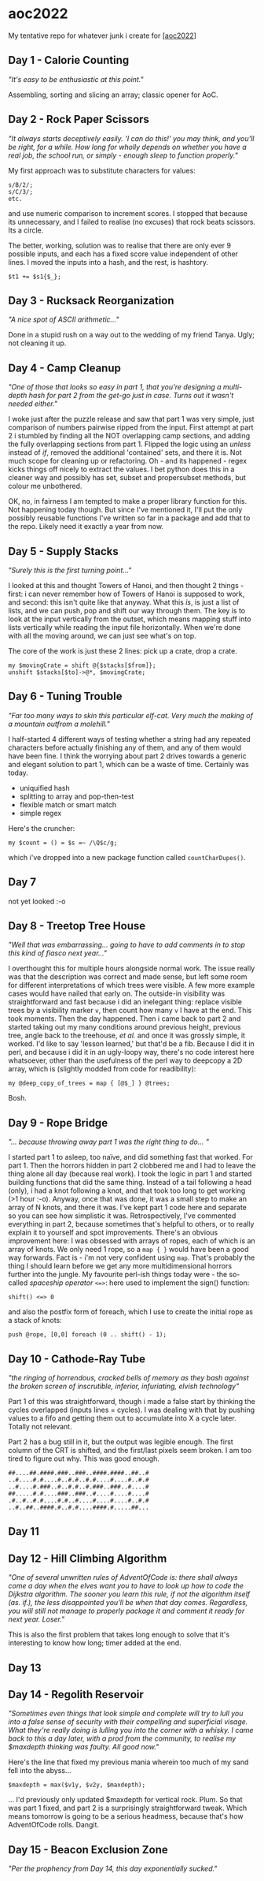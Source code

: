 # aoc2022
My tentative repo for whatever junk i create for [[aoc2022](https://adventofcode.com)]

## Day 1 - Calorie Counting
_"It's easy to be enthusiastic at this point."_

Assembling, sorting and slicing an array; classic opener for AoC.

## Day 2 - Rock Paper Scissors
_"It always starts deceptively easily. 'I can do this!' you may think, and you'll be right, for a while. How long for wholly depends on whether you have a real job, the school run, or simply - enough sleep to function properly."_

My first approach was to substitute characters for values:
```s/A/1/;
s/B/2/;
s/C/3/;
etc.
```
and use numeric comparison to increment scores. I stopped that because its unnecessary, and I failed to realise (no excuses) that rock beats scissors. Its a circle.

The better, working, solution was to realise that there are only ever 9 possible inputs, and each has a fixed score value independent of other lines. I moved the inputs into a hash, and the rest, is hashtory.
```
$t1 += $s1{$_};
```

## Day 3 - Rucksack Reorganization
_"A nice spot of ASCII arithmetic..."_

Done in a stupid rush on a way out to the wedding of my friend Tanya. Ugly; not cleaning it up.

## Day 4 - Camp Cleanup
_"One of those that looks so easy in part 1, that you're designing a multi-depth hash
for part 2 from the get-go just in case. Turns out it wasn't needed either."_

I woke just after the puzzle release and saw that part 1 was very simple, just comparison of numbers pairwise ripped from the input. First attempt at part 2 i stumbled by finding all the NOT overlapping camp sections, and adding the fully overlapping sections from part 1. Flipped the logic using an _unless_ instead of _if_, removed the additional 'contained' sets, and there it is. Not much scope for cleaning up or refactoring.
Oh - and its happened - regex kicks things off nicely to extract the values. I bet python does this in a cleaner way and possibly has set, subset and propersubset methods, but colour me unbothered. 

OK, no, in fairness I am tempted to make a proper library function for this. Not happening today though. But since I've mentioned it, I'll put the only possibly reusable functions I've written so far in a package and add that to the repo. Likely need it exactly a year from now.

## Day 5 - Supply Stacks
_"Surely this is the first turning point..."_

I looked at this and thought Towers of Hanoi, and then thought 2 things - first: i can never remember how of Towers of Hanoi is supposed to work, and second: this isn't quite like that anyway. What this _is_, is just a list of lists, and we can push, pop and shift our way through them. The key is to look at the input vertically from the outset, which means mapping stuff into lists vertically while reading the input file horizontally. When we're done with all the moving around, we can just see what's on top.

The core of the work is just these 2 lines: pick up a crate, drop a crate.

```
my $movingCrate = shift @{$stacks[$from]};
unshift $stacks[$to]->@*, $movingCrate;
```		

## Day 6 - Tuning Trouble

_"Far too many ways to skin this particular elf-cat. Very much the
making of a mountain outfrom a molehill."_

I half-started 4 different ways of testing whether a string had any repeated characters before actually finishing any of them, and any of them would have been fine. I think the worrying about part 2 drives towards a generic and elegant solution to part 1, which can be a waste of time. Certainly was today.

- uniquified hash
- splitting to array and pop-then-test
- flexible match or smart match
- simple regex

Here's the cruncher:
```
my $count = () = $s =~ /\Q$c/g;
```
which i've dropped into a new package function called `countCharDupes()`.

## Day 7 

not yet looked :-o

## Day 8 - Treetop Tree House

_"Well that was embarrassing... going to have to add comments in to stop this kind of fiasco next year..."_

I overthought this for multiple hours alongside normal work. The issue really was
that the description was correct and made sense, but left some room for different
interpretations of which trees were visible. A few more example cases would have nailed that early on. 
The outside-in visibility was straightforward and fast because i did an inelegant thing: replace visible trees by a visibility marker `v`, then count how many `v` I have at the end. This took moments. Then the day happened.
Then i came back to part 2 and started taking out my many conditions around previous height, previous tree, angle back to the treehouse, _et al._ and once it was grossly simple, it worked. I'd like to say 'lesson learned,' but that'd be a fib.
Because I did it in perl, and because i did it in an ugly-loopy way, there's no code interest here whatsoever, other than the usefulness of the perl way to deepcopy a 2D array, which is (slightly modded from code for readibility):

```
my @deep_copy_of_trees = map { [@$_] } @trees;
```
Bosh.

## Day 9 - Rope Bridge

_"... because throwing away part 1 was the right thing to do... "_

I started part 1 to asleep, too naïve, and did something fast that worked. For part 1.
Then the horrors hidden in part 2 clobbered me and I had to leave the thing alone all day (because real work). I took the logic in part 1 and started building functions that did the same thing. 
Instead of a tail following a head (only), i had a knot following a knot, and that took too long to get working (>1 hour :-o). Anyway, once that was done, it was a small step to make an array of N knots, and there it was. 
I've kept part 1 code here and separate so you can see how simplistic it was.
Retrospectively, I've commented everything in part 2, because sometimes that's helpful to others, or to really explain it to yourself and spot improvements.
There's an obvious improvement here: I was obsessed with arrays of ropes, each of which is an array of knots. We only need 1 rope, so a `map { }` would have been a good way forwards. Fact is - i'm not very confident using `map`. That's probably the thing I should learn before we get any more multidimensional horrors further into the jungle.
My favourite perl-ish things today were -
the so-called _spaceship operator_ `<=>`: here used to implement the sign() function:
```
shift() <=> 0
```
and also the postfix form of foreach, which I use to create the initial rope as a stack of knots:
```
push @rope, [0,0] foreach (0 .. shift() - 1);

```

## Day 10 - Cathode-Ray Tube

_"the ringing of horrendous, cracked bells of memory
as they bash against the broken screen of inscrutible,
inferior, infuriating, elvish technology"_

Part 1 of this was straightforward, though i made a false start by thinking the cycles overlapped (inputs lines = cycles). I was dealing with that by pushing values to a fifo and getting them out to accumulate into X a cycle later. Totally not relevant.

Part 2 has a bug still in it, but the output was legible enough. The first column of the CRT is shifted, and the first/last pixels seem broken. I am too tired to figure out why. This was good enough.

```
##....##.####.###..###..####.####..##..#
..#....#.#....#..#.#..#.#....#....#..#.#
..#....#.###..#..#.#..#.###..###..#....#
##.....#.#....###..###..#....#....#....#
.#..#..#.#....#.#..#....#....#....#..#.#
..#..##..####.#..#.#....####.#.....##...
```

## Day 11

## Day 12 - Hill Climbing Algorithm

_"One of several unwritten rules of AdventOfCode is: 
there shall always come a day when the elves want you to have 
to look up how to code the Dijkstra algorithm. 
The sooner you learn this rule, if not the algorithm itself
(as. if.), the less disappointed you'll be
when that day comes. Regardless, you will still not
manage to properly package it and comment it ready for
next year. Loser."_

This is also the first problem that takes long enough to solve 
that it's interesting to know how long; timer added at the end.


## Day 13

## Day 14 - Regolith Reservoir

_"Sometimes even things that look simple and complete will try to lull you into a false  sense of security with their compelling and superficial visage. What they're really
doing is lulling you into the corner with a whisky. I came back to this a day later, with a prod from the community, to realise my $maxdepth thinking was faulty. All good now."_


Here's the line that fixed my previous mania wherein too much of my sand fell into the abyss...
```
$maxdepth = max($v1y, $v2y, $maxdepth);
```
... I'd previously only updated $maxdepth for vertical rock. Plum. So that was part 1 fixed, and part 2 is a surprisingly straightforward tweak. Which means tomorrow is going to be a serious headmess, because that's how AdventOfCode rolls. Dangit.

## Day 15 - Beacon Exclusion Zone

_"Per the prophency from Day 14, this day exponentially sucked."_





